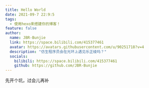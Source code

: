 ```yaml
---
title: Hello World
date: 2021-09-7 22:9:5
tags:
  - 使用hexo来搭建你的博客！
feature: false
author:
  name: JBR-Bunjie
  link: https://space.bilibili.com/415377461
  avatar: https://avatars.githubusercontent.com/u/90251718?v=4
  description: "仿生程序员会在光环上遇见乐正绫吗？"
  socials:
    bilibili: https://space.bilibili.com/415377461
	github: https://github.com/JBR-Bunjie
---
```


先开个坑，过会儿再补
